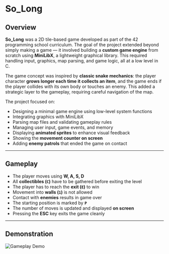 # So_Long

## Overview

**So_Long** was a 2D tile-based game developed as part of the 42 programming school curriculum. The goal of the project extended beyond simply making a game — it involved building a **custom game engine** from scratch using **MiniLibX**, a lightweight graphical library. This required handling input, graphics, map parsing, and game logic, all at a low level in C.

The game concept was inspired by **classic snake mechanics**: the player character **grows longer each time it collects an item**, and the game ends if the player collides with its own body or touches an enemy. This added a strategic layer to the gameplay, requiring careful navigation of the map.

The project focused on:
- Designing a minimal game engine using low-level system functions
- Integrating graphics with MiniLibX
- Parsing map files and validating gameplay rules
- Managing user input, game events, and memory
- Displaying **animated sprites** to enhance visual feedback
- Showing the **movement counter on screen**
- Adding **enemy patrols** that ended the game on contact

---

## Gameplay

- The player moves using **W, A, S, D**
- All **collectibles (`C`)** have to be gathered before exiting the level
- The player has to reach the **exit (`E`)** to win
- Movement into **walls (`1`)** is not allowed
- Contact with **enemies** results in game over
- The starting position is marked by **`P`**
- The number of moves is updated and displayed **on screen**
- Pressing the **ESC** key exits the game cleanly

---

## Demonstration

![Gameplay Demo](./.gif/so_long-2025-05-30_11.37.50.gif)

<!-- 
🎥 Add a gameplay GIF or video preview here later. 
You can use a screen recording tool (like OBS or Peek), convert it to GIF or upload the video directly.
Example:
![Gameplay Demo](./assets/demo.gif)
-->
